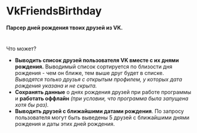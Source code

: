 # VkFriendsBirthday

**Парсер дней рождения твоих друзей из VK.**

#

Что может?
- __Выводить список друзей пользователя VK вместе с их днями рождения.__ Выводимый список сортируется по близости дня рождения - чем он ближе, тем выше друг будет в списке.  
  _Выводятся только друзья c открытым профилем, у которых дата рождения указана и не скрыта._
- __Сохранять данные__ о днях рождения друзей при работе программы и __работать оффлайн__ _(при условии, что программа была запущена хотя бы раз)._
- __Выводить друзей с ближайшими датами рождения__. По запросу пользователя могут быть выведены 5 друзей с ближайшими днями рождения и даты этих дней рождения.
